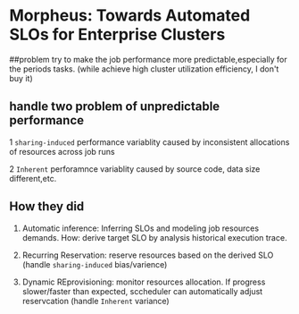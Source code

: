 # Morpheus: Towards Automated SLOs for Enterprise Clusters

##problem
try to make the job performance more predictable,especially for the periods tasks. (while achieve high cluster utilization efficiency, I don't buy it)
## handle two problem of unpredictable performance
1 `sharing-induced` performance variablity caused by inconsistent allocations of resources across job runs

2 `Inherent` perforamnce variablity caused by source code, data size different,etc.


## How they did
1. Automatic inference: Inferring SLOs and modeling job resources demands. How:  derive target SLO by analysis historical execution trace.

2. Recurring Reservation: reserve resources based on the derived SLO (handle `sharing-induced` bias/varience)

3. Dynamic REprovisioning: monitor resources allocation. If progress slower/faster than expected, sccheduler can automatically adjust reservcation (handle `Inherent` variance)
